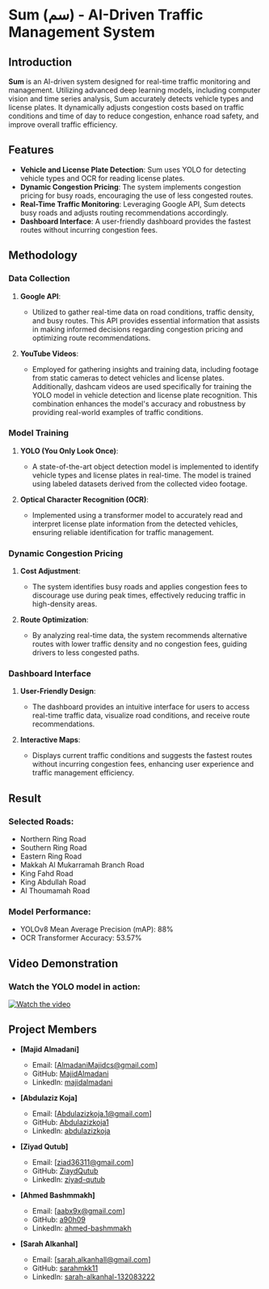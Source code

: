 # Sum (سم) - AI-Driven Traffic Management System
 
## Introduction 

**Sum** is an AI-driven system designed for real-time traffic monitoring and management. Utilizing advanced deep learning models, including computer vision and time series analysis, Sum accurately detects vehicle types and license plates. It dynamically adjusts congestion costs based on traffic conditions and time of day to reduce congestion, enhance road safety, and improve overall traffic efficiency.

## Features

- **Vehicle and License Plate Detection**: Sum uses YOLO for detecting vehicle types and OCR for reading license plates.
- **Dynamic Congestion Pricing**: The system implements congestion pricing for busy roads, encouraging the use of less congested routes.
- **Real-Time Traffic Monitoring**: Leveraging Google API, Sum detects busy roads and adjusts routing recommendations accordingly.
- **Dashboard Interface**: A user-friendly dashboard provides the fastest routes without incurring congestion fees.

## Methodology

### Data Collection

1. **Google API**: 
   - Utilized to gather real-time data on road conditions, traffic density, and busy routes. This API provides essential information that assists in making informed decisions regarding congestion pricing and optimizing route recommendations.

2. **YouTube Videos**: 
   - Employed for gathering insights and training data, including footage from static cameras to detect vehicles and license plates. Additionally, dashcam videos are used specifically for training the YOLO model in vehicle detection and license plate recognition. This combination enhances the model's accuracy and robustness by providing real-world examples of traffic conditions.

### Model Training

1. **YOLO (You Only Look Once)**:
   - A state-of-the-art object detection model is implemented to identify vehicle types and license plates in real-time. The model is trained using labeled datasets derived from the collected video footage.

2. **Optical Character Recognition (OCR)**:
   - Implemented using a transformer model to accurately read and interpret license plate information from the detected vehicles, ensuring reliable identification for traffic       management.
### Dynamic Congestion Pricing

1. **Cost Adjustment**:
   - The system identifies busy roads and applies congestion fees to discourage use during peak times, effectively reducing traffic in high-density areas.

2. **Route Optimization**:
   - By analyzing real-time data, the system recommends alternative routes with lower traffic density and no congestion fees, guiding drivers to less congested paths.

### Dashboard Interface

1. **User-Friendly Design**:
   - The dashboard provides an intuitive interface for users to access real-time traffic data, visualize road conditions, and receive route recommendations.

2. **Interactive Maps**:
   - Displays current traffic conditions and suggests the fastest routes without incurring congestion fees, enhancing user experience and traffic management efficiency.


## Result
### Selected Roads:

- Northern Ring Road
- Southern Ring Road
- Eastern Ring Road
- Makkah Al Mukarramah Branch Road
- King Fahd Road
- King Abdullah Road
- Al Thoumamah Road
  
### Model Performance:

- YOLOv8 Mean Average Precision (mAP): 88%
- OCR Transformer Accuracy: 53.57%

## Video Demonstration
### Watch the YOLO model in action:

[![Watch the video]()](https://drive.google.com/file/d/1aBfvWlwHXjOWxzdHkYaG5UzohRD-8SH1/view?usp=sharing)

## Project Members

- **[Majid Almadani]**
  - Email: [AlmadaniMajidcs@gmail.com]   
  - GitHub: [MajidAlmadani](https://github.com/MajidAlmadani)   
  - LinkedIn: [majidalmadani](https://www.linkedin.com/in/majidalmadani/) 

- **[Abdulaziz Koja]**
  - Email: [Abdulazizkoja.1@gmail.com]     
  - GitHub: [Abdulazizkoja1](https://github.com/Abdulazizkoja1)  
  - LinkedIn: [abdulazizkoja](www.linkedin.com/in/abdulazizkoja) 

- **[Ziyad Qutub]**
  - Email: [ziad36311@gmail.com] 
  - GitHub: [ZiaydQutub](https://github.com/ZiyadQutub)    
  - LinkedIn: [ziyad-qutub](linkedin.com/in/ziyad-qutub/) 

- **[Ahmed Bashmmakh]**
  - Email: [aabx9x@gmail.com]   
  - GitHub: [a90h09](https://github.com/a90h09)  
  - LinkedIn: [ahmed-bashmmakh](https://www.linkedin.com/in/ahmed-bashmmakh/)
 
- **[Sarah Alkanhal]**
  - Email: [sarah.alkanhall@gmail.com] 
  - GitHub: [sarahmkk11](https://github.com/sarahmkk11)  
  - LinkedIn: [sarah-alkanhal-132083222](linkedin.com/in/sarah-alkanhal\-) 
  
